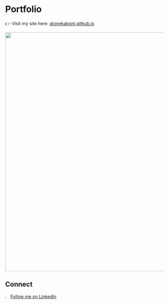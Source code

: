 # Portfolio 

👉 Visit my site here: [atonekaboni.github.io](https://atonekaboni.github.io)

<p align="center">
  <a href="https://atonekaboni.github.io" target="_blank">
    <img width="1853" height="762" alt="Amirhossein Tonekaboni" src="https://github.com/user-attachments/assets/d931dd5a-9f97-49d8-9464-1d6f5fbca421" />
  </a>
</p>

## Connect
<img src="https://content.linkedin.com/content/dam/me/business/en-us/amp/brand-site/v2/bg/LI-Bug.svg.original.svg" width="2.5%"> [Follow me on LinkedIn](https://www.linkedin.com/in/tonekaboni/)
